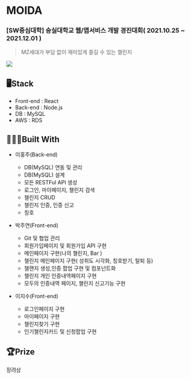 # MOIDA
### [SW중심대학] 숭실대학교 웹/앱서비스 개발 경진대회( 2021.10.25 ~ 2021.12.01 )
> 
> MZ세대가 부담 없이 재미있게 즐길 수 있는 챌린지

<img src="/src/res/img/landingpage2.gif"  />

## 🖥️Stack

* Front-end : React
* Back-end : Node.js
* DB : MySQL
* AWS : RDS

## 🧑🏻‍💻Built With
* 이홍주(Back-end)
  * DB(MySQL) 연동 및 관리
  * DB(MySQL) 설계
  * 모든 RESTFul API 생성
   * 로그인, 마이페이지, 챌린지 검색
   * 챌린지 CRUD
   * 챌린지 인증, 인증 신고
   * 칭호


* 박주연(Front-end)
  * Git 및 협업 관리
  * 회원가입페이지 및 회원가입 API 구현
  * 메인페이지 구현(나의 챌린지, Bar )
  * 챌린지 메인페이지 구현( 성취도 시각화, 칭호받기, 탈퇴 등)
  * 챌랜지 생성,인증 팝업 구현 및 컴포넌트화
  * 챌린지 개인 인증내역페이지 구현
  * 모두의 인증내역 페이지, 챌린지 신고기능 구현
  
* 이지수(Front-end) 
  * 로그인페이지 구현
  * 마이페이지 구현
  * 챌린지찾기 구현
  * 인기챌린지카드 및 신청팝업 구현
## 🏆️Prize
장려상
